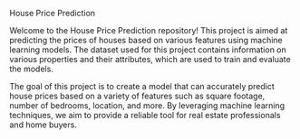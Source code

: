 House Price Prediction

Welcome to the House Price Prediction repository! This project is aimed at predicting the prices of houses based on various features using machine learning models. The dataset used for this project contains information on various properties and their attributes, which are used to train and evaluate the models.

The goal of this project is to create a model that can accurately predict house prices based on a variety of features such as square footage, number of bedrooms, location, and more. By leveraging machine learning techniques, we aim to provide a reliable tool for real estate professionals and home buyers.
